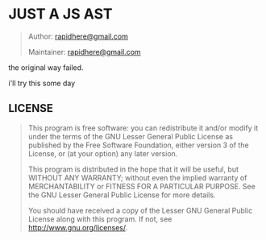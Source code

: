JUST A JS AST
===

> Author: rapidhere@gmail.com
>
> Maintainer: rapidhere@gmail.com
>

the original way failed.

i'll try this some day

LICENSE
---

> This program is free software: you can redistribute it and/or modify it under the terms of the GNU Lesser General Public License as published by the Free Software Foundation, either version 3 of the License, or (at your option) any later version.
>
> This program is distributed in the hope that it will be useful, but WITHOUT ANY WARRANTY; without even the implied warranty of MERCHANTABILITY or FITNESS FOR A PARTICULAR PURPOSE. See the GNU Lesser General Public License for more details.
>
> You should have received a copy of the Lesser GNU General Public License along with this program. If not, see http://www.gnu.org/licenses/.
